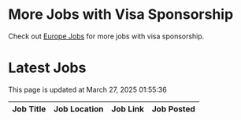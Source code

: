 # More Jobs with Visa Sponsorship

Check out [Europe Jobs](https://github.com/sureshparimi/europejobs#latest-jobs) for more jobs with visa sponsorship.

# Latest Jobs

This page is updated at March 27, 2025 01:55:36

| Job Title | Job Location | Job Link | Job Posted |
| --- | --- | --- | --- |

